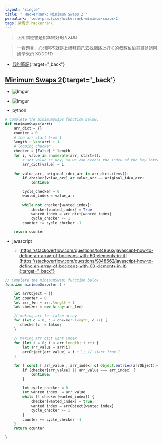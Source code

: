 ```yaml
---
layout: "single"
title: " HackerRank: Minimum Swaps 2 "
permalink: 'code-practice/hackerrank-minimum-swaps-2'
tags: 紮馬步 hackerrank
---
```


> 正所謂機會是給準備好的人XDD 

> 一看題目，心想阿不就是上禮拜自己去找網路上好心的叔叔伯伯哥哥姐姐阿姨學來的 XDDDFD

- [我的筆記](https://yuting3656.github.io/yutingblog/code-practice/arrays-minimum-number-swaps){:target="_back"}

## [Minimum Swaps 2](https://www.hackerrank.com/challenges/minimum-swaps-2/problem?h_l=interview&playlist_slugs%5B%5D=interview-preparation-kit&playlist_slugs%5B%5D=arrays){:target='_back'}

- ![Imgur](https://i.imgur.com/t5Cb39C.jpg)

- ![Imgur](https://i.imgur.com/SzvVlPl.jpg)


- python

~~~python
# Complete the minimumSwaps function below.
def minimumSwaps(arr):
    arr_dict = {}
    counter = 0
    # the arr start from 1
    length = len(arr) + 1
    # looping checker
    checker = [False] * length
    for i, value in enumerate(arr, start=1):
        # set value as key, so we can access the index of the key latter  
        arr_dict[value] = i
    
    for value_arr, original_idex_arr in arr_dict.items():
        if checker[value_arr] or value_arr == original_idex_arr:
            continue

        cycle_checker = 0
        wanted_index = value_arr
        
        while not checker[wanted_index]:
            checker[wanted_index] = True
            wanted_index = arr_dict[wanted_index]
            cycle_checker += 1
        counter += cycle_checker -1

    return counter
~~~



- javascript 

   - [https://stackoverflow.com/questions/9848662/javascript-how-to-define-an-array-of-booleans-with-60-elements-in-it](https://stackoverflow.com/questions/9848662/javascript-how-to-define-an-array-of-booleans-with-60-elements-in-it){:target="_back"}

~~~js
// Complete the minimumSwaps function below.
function minimumSwaps(arr) {

    let arrObject = {}
    let counter = 0
    let arr_len = arr.length + 1
    let checker = new Array(arr_len)

    // making arr_len false array
    for (let c = 0; c < checker.length; c ++) {
       checker[c] = false;
    }
    
    // making arr dict wiht index 
    for (let i = 0; i < arr.length; i ++) {
        let arr_value = arr[i]
        arrObject[arr_value] = i + 1; // start from 1
    }
    
    for ( const [ arr_value , arr_index] of Object.entries(arrObject)){
        if (checker[arr_value] || arr_value === arr_index) {
            continue;
        }

        let cycle_checker = 0
        let wanted_index  = arr_value
        while (! checker[wanted_index]) {
            checker[wanted_index] = true;
            wanted_index = arrObject[wanted_index]
            cycle_checker += 1
        }
        counter += cycle_checker -1
    }
    return counter 

}
~~~